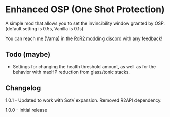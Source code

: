 # Enhanced OSP (One Shot Protection)

A simple mod that allows you to set the invincibility window granted by OSP. (default setting is 0.5s, Vanilla is 0.1s)

You can reach me (Varna) in the [RoR2 modding discord](https://discord.gg/5MbXZvd) with any feedback!

## Todo (maybe)

- Settings for changing the health threshold amount, as well as for the behavior with maxHP reduction from glass/tonic stacks.

## Changelog

1.0.1 - Updated to work with SotV expansion. Removed R2API dependency.

1.0.0 - Initial release